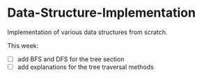 # Data-Structure-Implementation
 Implementation of various data structures from scratch. 
 
 This week: 
 - [ ] add BFS and DFS for the tree section
 - [ ] add explanations for the tree traversal methods
